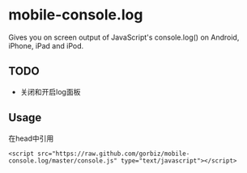# mobile-console.log

Gives you on screen output of JavaScript's console.log() on Android, iPhone, iPad and iPod.


## TODO

- 关闭和开启log面板

## Usage

在head中引用

    <script src="https://raw.github.com/gorbiz/mobile-console.log/master/console.js" type="text/javascript"></script>

